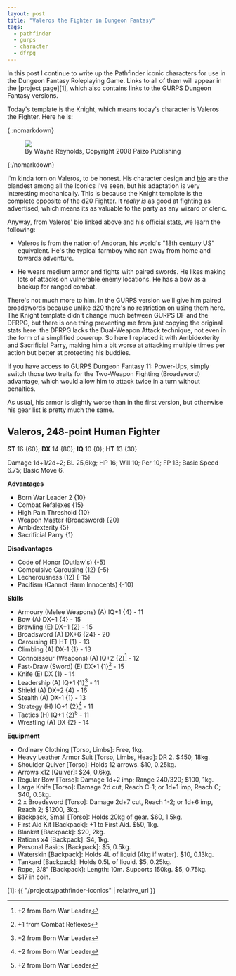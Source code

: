 ```yaml
---
layout: post
title: "Valeros the Fighter in Dungeon Fantasy"
tags:
  - pathfinder
  - gurps
  - character
  - dfrpg
---
```


In this post I continue to write up the Pathfinder iconic characters for use in
the Dungeon Fantasy Roleplaying Game. Links to all of them will appear in the
[project page][1], which also contains links to the GURPS Dungeon Fantasy
versions.

Today's template is the Knight, which means today's character is Valeros the
Fighter. Here he is:

{::nomarkdown}
<figure>
  <img src="{{ "/assets/Valeros.jpg" | absolute_url }}"/>
  <figcaption>By Wayne Reynolds, Copyright 2008 Paizo Publishing</figcaption>
</figure>
{:/nomarkdown}

I'm kinda torn on Valeros, to be honest. His character design and [bio][6] are
the blandest among all the Iconics I've seen, but his adaptation is very
interesting mechanically. This is because the Knight template is the complete
opposite of the d20 Fighter. It _really is_ as good at fighting as advertised,
which means its as valuable to the party as any wizard or cleric.

Anyway, from Valeros' bio linked above and his [official stats][7], we learn the
following:

- Valeros is from the nation of Andoran, his world's "18th century US"
  equivalent. He's the typical farmboy who ran away from home and towards
  adventure.

- He wears medium armor and fights with paired swords. He likes making lots of
  attacks on vulnerable enemy locations. He has a bow as a backup for ranged
  combat.

There's not much more to him. In the GURPS version we'll give him paired
broadswords because unlike d20 there's no restriction on using them here. The
Knight template didn't change much between GURPS DF and the DFRPG, but there is
one thing preventing me from just copying the original stats here: the DFRPG
lacks the Dual-Weapon Attack technique, not even in the form of a simplified
powerup. So here I replaced it with Ambidexterity and Sacrificial Parry, making
him a bit worse at attacking multiple times per action but better at protecting
his buddies.

If you have access to GURPS Dungeon Fantasy 11: Power-Ups, simply switch those
two traits for the Two-Weapon Fighting (Broadsword) advantage, which would allow
him to attack twice in a turn without penalties.

As usual, his armor is slightly worse than in the first version, but otherwise
his gear list is pretty much the same.

## Valeros, 248-point Human Fighter

**ST** 16 {60}; **DX** 14 {80}; **IQ** 10 {0}; **HT** 13 {30}

Damage 1d+1/2d+2; BL 25,6kg; HP 16; Will 10; Per 10; FP 13; Basic Speed 6.75;
Basic Move 6.

**Advantages**

- Born War Leader 2 {10}
- Combat Refalexes {15}
- High Pain Threshold {10}
- Weapon Master (Broadsword) {20}
- Ambidexterity {5}
- Sacrificial Parry {1}

**Disadvantages**

- Code of Honor (Outlaw's) {-5}
- Compulsive Carousing (12) {-5}
- Lecherousness (12) {-15}
- Pacifism (Cannot Harm Innocents) {-10}

**Skills**

- Armoury (Melee Weapons) (A) IQ+1 {4} - 11
- Bow (A) DX+1 {4} - 15
- Brawling (E) DX+1 {2} - 15
- Broadsword (A) DX+6 {24} - 20
- Carousing (E) HT {1} - 13
- Climbing (A) DX-1 {1} - 13
- Connoisseur (Weapons) (A) IQ+2 {2}[^2] - 12
- Fast-Draw (Sword) (E) DX+1 {1}[^1] - 15
- Knife (E) DX {1} - 14
- Leadership (A) IQ+1 {1}[^2] - 11
- Shield (A) DX+2 {4} - 16
- Stealth (A) DX-1 {1} - 13
- Strategy (H) IQ+1 {2}[^2] - 11
- Tactics (H) IQ+1 {2}[^2] - 11
- Wrestling (A) DX {2} - 14


**Equipment**

- Ordinary Clothing [Torso, Limbs]: Free, 1kg.
- Heavy Leather Armor Suit [Torso, Limbs, Head]: DR 2. $450, 18kg.
- Shoulder Quiver [Torso]: Holds 12 arrows. $10, 0.25kg.
- Arrows x12 [Quiver]: $24, 0.6kg.
- Regular Bow [Torso]: Damage 1d+2 imp; Range 240/320; $100, 1kg.
- Large Knife [Torso]: Damage 2d cut, Reach C-1; or 1d+1 imp, Reach C; $40,
  0.5kg.
- 2 x Broadsword [Torso]: Damage 2d+7 cut, Reach 1-2; or 1d+6 imp, Reach 2;
  $1200, 3kg.
- Backpack, Small [Torso]: Holds 20kg of gear. $60, 1.5kg.
- First Aid Kit [Backpack]: +1 to First Aid. $50, 1kg.
- Blanket [Backpack]: $20, 2kg.
- Rations x4 [Backpack]: $4, 1kg.
- Personal Basics [Backpack]: $5, 0.5kg.
- Waterskin [Backpack]: Holds 4L of liquid (4kg if water). $10, 0.13kg.
- Tankard [Backpack]: Holds 0.5L of liquid. $5, 0.25kg.
- Rope,  3/8" [Backpack]: Length: 10m. Supports 150kg. $5, 0.75kg.
- $17 in coin.

[^1]: +1 from Combat Reflexes
[^2]: +2 from Born War Leader


[1]: {{ "/projects/pathfinder-iconics" | relative_url }}

[6]: http://pathfinder.wikia.com/wiki/Valeros
[7]: http://paizo.com/pathfinderRPG/prd/npcCodex/iconic/valeros.html
